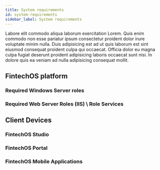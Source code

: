 ```yaml
---
title: System requirements
id: system-requirements
sidebar_label: System requirements
---
```


Labore elit commodo aliqua laborum exercitation Lorem. Quis enim commodo non esse pariatur ipsum consectetur proident dolor irure voluptate minim nulla. Duis adipisicing est ad ut quis laborum est sint eiusmod consequat proident culpa qui occaecat. Officia dolor eu magna culpa fugiat deserunt proident adipisicing laboris occaecat sunt nisi. In dolore quis ea veniam ad nulla adipisicing consequat mollit.

## FintechOS platform
### Required Windows Server roles

### Required Web Server Roles (IIS) \ Role Services


## Client Devices
### FintechOS Studio

### FintechOS Portal

### FintechOS Mobile Applications


